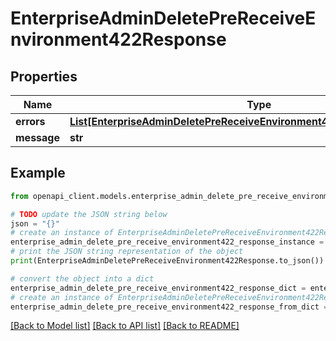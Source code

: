 # EnterpriseAdminDeletePreReceiveEnvironment422Response


## Properties

Name | Type | Description | Notes
------------ | ------------- | ------------- | -------------
**errors** | [**List[EnterpriseAdminDeletePreReceiveEnvironment422ResponseErrorsInner]**](EnterpriseAdminDeletePreReceiveEnvironment422ResponseErrorsInner.md) |  | [optional] 
**message** | **str** |  | [optional] 

## Example

```python
from openapi_client.models.enterprise_admin_delete_pre_receive_environment422_response import EnterpriseAdminDeletePreReceiveEnvironment422Response

# TODO update the JSON string below
json = "{}"
# create an instance of EnterpriseAdminDeletePreReceiveEnvironment422Response from a JSON string
enterprise_admin_delete_pre_receive_environment422_response_instance = EnterpriseAdminDeletePreReceiveEnvironment422Response.from_json(json)
# print the JSON string representation of the object
print(EnterpriseAdminDeletePreReceiveEnvironment422Response.to_json())

# convert the object into a dict
enterprise_admin_delete_pre_receive_environment422_response_dict = enterprise_admin_delete_pre_receive_environment422_response_instance.to_dict()
# create an instance of EnterpriseAdminDeletePreReceiveEnvironment422Response from a dict
enterprise_admin_delete_pre_receive_environment422_response_from_dict = EnterpriseAdminDeletePreReceiveEnvironment422Response.from_dict(enterprise_admin_delete_pre_receive_environment422_response_dict)
```
[[Back to Model list]](../README.md#documentation-for-models) [[Back to API list]](../README.md#documentation-for-api-endpoints) [[Back to README]](../README.md)


